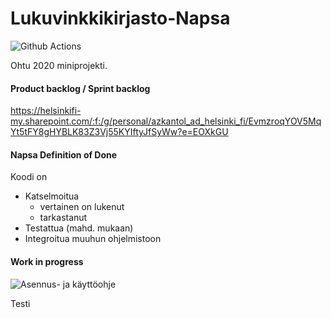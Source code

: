 # Lukuvinkkikirjasto-Napsa
![Github Actions](https://github.com/virtualakseli/Lukuvinkkikirjasto-Napsa/workflows/Java%20CI%20with%20Gradle/badge.svg)

Ohtu 2020 miniprojekti.

#### Product backlog / Sprint backlog
https://helsinkifi-my.sharepoint.com/:f:/g/personal/azkantol_ad_helsinki_fi/EvmzroqYOV5MqYt5tFY8gHYBLK83Z3Vj55KYIftyJfSyWw?e=EOXkGU


#### Napsa Definition of Done
Koodi on
- Katselmoitua
  - vertainen on lukenut
  - tarkastanut
- Testattua (mahd. mukaan)
- Integroitua muuhun ohjelmistoon

#### Work in progress

![Asennus- ja käyttöohje](https://github.com/VirtualAkseli/Lukuvinkkikirjasto-Napsa/)

Testi
